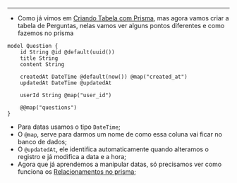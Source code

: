 ___
- Como já vimos em [Criando Tabela com Prisma](./Criando%20Tabela%20com%20Prisma.md), mas agora vamos criar a tabela de Perguntas, nelas vamos ver alguns pontos diferentes e como fazemos no prisma
```prisma
model Question {
	id String @id @default(uuid())
	title String
	content String

	createdAt DateTime @default(now()) @map("created_at")
	updatedAt DateTime @updatedAt

	userId String @map("user_id")

	@@map("questions")
}
```
- Para datas usamos o tipo `DateTime`;
- O `@map`, serve para darmos um nome de como essa coluna vai ficar no banco de dados;
- O `@updatedAt`, ele identifica automaticamente quando alteramos o registro e já modifica a data e a hora;
- Agora que já aprendemos a manipular datas, só precisamos ver como funciona os [Relacionamentos no prisma](./Relacionamentos%20no%20prisma.md);
